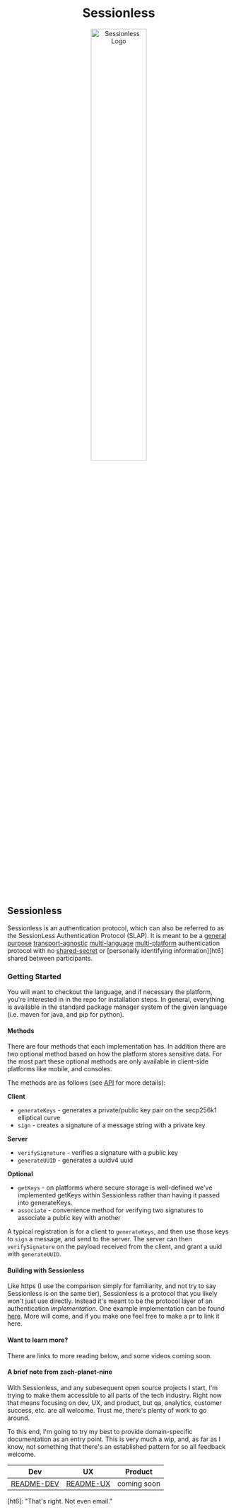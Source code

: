 <div align="center">
    <h1> Sessionless </h1>
    <a href="https://sessionless.org/" aria-label="Visit Sessionless Dot Org">
        <img src="assets/sessionless.svg" alt="Sessionless Logo" width="50%" height="50%"></img>
    </a>
</div>

## Sessionless

Sessionless is an authentication protocol, which can also be referred to as the SessionLess Authentication Protocol (SLAP).
It is meant to be a [general purpose][ht1] [transport-agnostic][ht2] [multi-language][ht3] [multi-platform][ht4] authentication protocol with no [shared-secret][ht5] or [personally identifying information][ht6] shared between participants. 

### Getting Started

You will want to checkout the language, and if necessary the platform, you're interested in in the repo for installation steps.
In general, everything is available in the standard package manager system of the given language (i.e. maven for java, and pip for python).

#### Methods

There are four methods that each implementation has.
In addition there are two optional method based on how the platform stores sensitive data.
For the most part these optional methods are only available in client-side platforms like mobile, and consoles.

The methods are as follows (see [API] for more details):

**Client**

* `generateKeys` - generates a private/public key pair on the secp256k1 elliptical curve
* `sign` - creates a signature of a message string with a private key

**Server**

* `verifySignature` - verifies a signature with a public key
* `generateUUID` - generates a uuidv4 uuid

**Optional**

* `getKeys` - on platforms where secure storage is well-defined we've implemented getKeys within Sessionless rather than having it passed into generateKeys.
* `associate` - convenience method for verifying two signatures to associate a public key with another

A typical registration is for a client to `generateKeys`, and then use those keys to `sign` a message, and send to the server.
The server can then `verifySignature` on the payload received from the client, and grant a uuid with `generateUUID`.

#### Building with Sessionless

Like https (I use the comparison simply for familiarity, and not try to say Sessionless is on the same tier), Sessionless is a protocol that you likely won't just use directly.
Instead it's meant to be the protocol layer of an authentication _implementation_.
One example implementation can be found [here].
More will come, and if you make one feel free to make a pr to link it here.

#### Want to learn more?

There are links to more reading below, and some videos coming soon.

#### A brief note from zach-planet-nine

With Sessionless, and any subesequent open source projects I start, I'm trying to make them accessible to all parts of the tech industry. 
Right now that means focusing on dev, UX, and product, but qa, analytics, customer success, etc. are all welcome.
Trust me, there's plenty of work to go around.

To this end, I'm going to try my best to provide domain-specific documentation as an entry point. 
This is very much a wip, and, as far as I know, not something that there's an established pattern for so all feedback welcome.

| Dev          | UX          | Product     |
|--------------|-------------|-------------|
| [README-DEV] | [README-UX] | coming soon |

[README-DEV]: ./README-DEV.md
[README-UX]: ./README-UX.md
[API]: ./README-DEV.md#api
[here]: https://www.github.com/planet-nine-app/continuebee
[ht1]: ## "Many auth protocols are client-server, where the client supplies some secret information to authenticate requests.
But there are other authentication needs, such as between processes on one machine, or server-server relationships. 
Sessionless works for all of these."
[ht2]: ## "Many auth protocols rely on https for encryption of tokens and jwts.
Sessionless sends no sensitive data so it can be used through unencrypted transports like BLE, NFC, straight TCP, etc."
[ht3]: ## "Long ago when I talked through this idea with a cryptography expert, he said the biggest barrier to adoption was consistent language support for a given cryptographic approach. 
Luckily bitcoin and ethereum have led to widespread implementation of the secp256k1 elliptical curve. 
If your language of choice isn't here yet, and you can track down secp256k1 in that language, let us know and we'll add it (or feel free to add it yourself!)"
[ht4]: ## "Randomness and storage are the two things to figure out with cryptographic stuff, and those are largely platform dependent. 
So we have typically made one implementation which works for servers in a language, and then other implementations which work for the clients."
[ht5]: ## "A shared secret is anything that is known between a client and a server that, along with an identifier, is used to authenticate a user.
The two most common shared secrets are passwords and sessions"
[ht6]: "That's right. Not even email."
